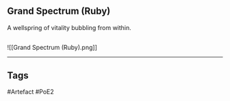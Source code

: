 ## Grand Spectrum (Ruby)
A wellspring of vitality bubbling from within.
##
![[Grand Spectrum (Ruby).png]]

---
## Tags
#Artefact
#PoE2